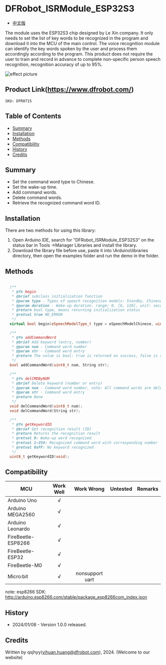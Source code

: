 # DFRobot_ISRModule_ESP32S3
- [中文版](./README_CN.md)

The module uses the ESP32S3 chip designed by Le Xin company. It only needs to set the list of key words to be recognized in the program and download it into the MCU of the main control. The voice recognition module can identify the key words spoken by the user and process them accordingly according to the program. This product does not require the user to train and record in advance to complete non-specific person speech recognition, recognition accuracy of up to 95%.

![effect picture](./resources/images/DFR0715.png)


## Product Link(https://www.dfrobot.com/)

    SKU: DFR0715


## Table of Contents

* [Summary](#Summary)
* [Installation](#Installation)
* [Methods](#Methods)
* [Compatibility](#Compatibility)
* [History](#History)
* [Credits](#Credits)


## Summary

  * Set the command word type to Chinese.
  * Set the wake-up time.
  * Add command words.
  * Delete command words.
  * Retrieve the recognized command word ID.


## Installation
There are two methods for using this library:<br>
1. Open Arduino IDE, search for "DFRobot_ISRModule_ESP32S3" on the status bar in Tools ->Manager Libraries and install the library.<br>
2. Download the library file before use, paste it into \Arduino\libraries directory, then open the examples folder and run the demo in the folder.<br>


## Methods

```C++

  /**
   * @fn begin
   * @brief subclass initialization function
   * @param type - Types of speech recognition models: Standby, Chinese, English
   * @param duration - Wake-up duration. range: 0, [6, 120], unit: second. note: 0 To always stay awake.
   * @return bool type, means returning initialization status
   * @retval true NO_ERROR
   */
  virtual bool begin(eSpeechModelType_t type = eSpeechModelChinese, uint8_t duration = 10);

  /**
   * @fn addCommandWord
   * @brief Add keyword (entry, number)
   * @param num - Command word number
   * @param str - Command word entry
   * @return The value is bool: true is returned on success, false is returned on failure
   */
  bool addCommandWord(uint8_t num, String str);

  /**
   * @fn delCMDByNUM
   * @brief Delete keyword (number or entry)
   * @param num - Command word number, note: All command words are deleted when numbered 0xFF
   * @param str - Command word entry
   * @return None
   */
  void delCommandWord(uint8_t num);
  void delCommandWord(String str);

  /**
   * @fn getKeywordID
   * @brief Get recognition result (ID)
   * @return Returns the recognition result
   * @retval 0: Wake-up word recognized
   * @retval 1~254: Recognized command word with corresponding number
   * @retval 0xFF: No keyword recognized
   */
  uint8_t getKeywordID(void);

```


## Compatibility

MCU                | Work Well    |   Work Wrong    | Untested    | Remarks
------------------ | :----------: | :-------------: | :---------: | :----:
Arduino Uno        |      √       |                 |             |
Arduino MEGA2560   |      √       |                 |             |
Arduino Leonardo   |      √       |                 |             |
FireBeetle-ESP8266 |      √       |                 |             |
FireBeetle-ESP32   |      √       |                 |             |
FireBeetle-M0      |      √       |                 |             |
Micro:bit          |      √       | nonsupport uart |             |

note: esp8266 SDK: http://arduino.esp8266.com/stable/package_esp8266com_index.json


## History

- 2024/01/08 - Version 1.0.0 released.


## Credits

Written by qsjhyy(yihuan.huang@dfrobot.com), 2024. (Welcome to our website)

